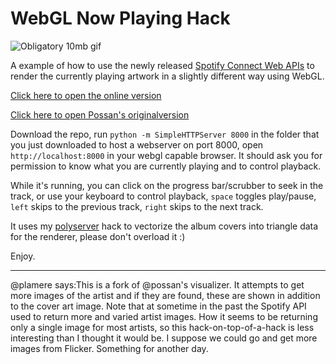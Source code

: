 WebGL Now Playing Hack
======================

![Obligatory 10mb gif](kung10mb.gif)

A example of how to use the newly released [Spotify Connect Web APIs](https://developer.spotify.com/web-api/web-api-connect-endpoint-reference/) to render the currently playing artwork in a slightly different way using WebGL.

[Click here to open the online version](http://static.echonest.com/Spotify3DVisualizer)

[Click here to open Possan's originalversion](https://possan.github.io/webgl-spotify-connect-now-playing-screen-example)

Download the repo, run `python -m SimpleHTTPServer 8000` in the folder that you just downloaded to host a webserver on port 8000, open `http://localhost:8000` in your webgl capable browser. It should ask you for permission to know what you are currently playing and to control playback.

While it's running, you can click on the progress bar/scrubber to seek in the track, or use your keyboard to control playback, `space` toggles play/pause, `left` skips to the previous track, `right` skips to the next track.

It uses my [polyserver](https://github.com/possan/polyserver) hack to vectorize the album covers into triangle data for the renderer, please don't overload it :)

Enjoy.

---
@plamere says:This is a fork of @possan's visualizer. It attempts to get more images of the artist and if they are found, these are shown in addition to the cover art
image.  Note that at sometime in the past the Spotify API used to return more and varied artist images. How it seems to be returning only a single image for
most artists, so this hack-on-top-of-a-hack is less interesting than I thought it would be.  I suppose we could go and get more images from Flicker.
Something for another day.

